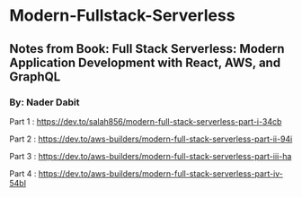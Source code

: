 
# Modern-Fullstack-Serverless

## Notes from Book:  Full Stack Serverless: Modern Application Development with React, AWS, and GraphQL  
### By: Nader Dabit 

Part 1 :   https://dev.to/salah856/modern-full-stack-serverless-part-i-34cb 

Part 2 : https://dev.to/aws-builders/modern-full-stack-serverless-part-ii-94i

Part 3 : https://dev.to/aws-builders/modern-full-stack-serverless-part-iii-ha

Part 4 : https://dev.to/aws-builders/modern-full-stack-serverless-part-iv-54bl

